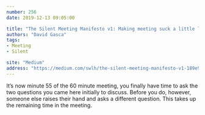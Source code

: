 ```yaml
---
number: 256
date: 2019-12-13 09:05:00

title: "The Silent Meeting Manifesto v1: Making meeting suck a little less"
authors: "David Gasca"
tags:
- Meeting
- Silent

site: "Medium"
address: "https://medium.com/swlh/the-silent-meeting-manifesto-v1-189e9e3487eb"
---
```


It’s now minute 55 of the 60 minute meeting, you finally have time to ask the two questions you came here initially to discuss. Before you do, however, someone else raises their hand and asks a different question. This takes up the remaining time in the meeting.
